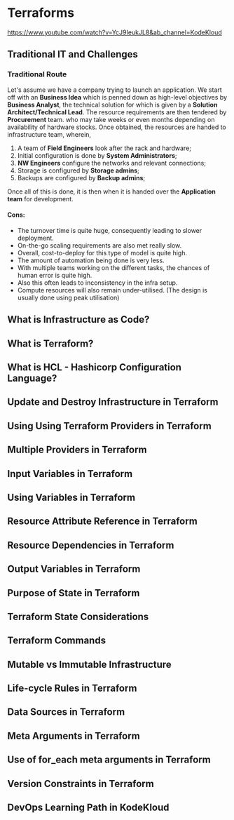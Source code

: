 # Terraforms
https://www.youtube.com/watch?v=YcJ9IeukJL8&ab_channel=KodeKloud
## Traditional IT and Challenges

### Traditional Route

Let's assume we have a company trying to launch an application.
We start off with an **Business Idea** which is penned down as high-level objectives by **Business Analyst**, the technical solution for which is given by a **Solution Architect/Technical Lead**. The resource requirements are then tendered by **Procurement** team. who may take weeks or even months depending on availability of hardware stocks. Once obtained, the resources are handed to infrastructure team, wherein,

1.  A team of **Field Engineers** look after the rack and hardware;
2. Initial configuration is done by **System Administrators**;
3. **NW Engineers** configure the networks and relevant connections;
4. Storage is configured by **Storage admins**;
5. Backups are configured by **Backup admins**;

Once all of this is done, it is then when it is handed over the **Application team** for development.

#### Cons:

- The turnover time is quite huge, consequently leading to slower deployment.
- On-the-go scaling requirements are also met really slow.
- Overall, cost-to-deploy for this type of model is quite high.
- The amount of automation being done is very less.
- With multiple teams working on the different tasks, the chances of human error is quite high.
- Also this often leads to inconsistency in the infra setup.
- Compute resources will also remain under-utilised. (The design is usually done using peak utilisation)

## What is Infrastructure as Code?
## What is Terraform?
## What is HCL - Hashicorp Configuration Language?
## Update and Destroy Infrastructure in Terraform
## Using Using Terraform Providers in Terraform
## Multiple Providers in Terraform
## Input Variables in Terraform
## Using Variables in Terraform
## Resource Attribute Reference in Terraform
## Resource Dependencies in Terraform
## Output Variables in Terraform
## Purpose of State in Terraform
## Terraform State Considerations
## Terraform Commands
## Mutable vs Immutable Infrastructure
## Life-cycle Rules in Terraform
## Data Sources in Terraform
## Meta Arguments in Terraform
## Use of for_each meta arguments in Terraform
## Version Constraints in Terraform
## DevOps Learning Path in KodeKloud
